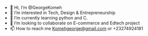 - 👋 Hi, I’m @GeorgeKomeh
- 👀 I’m interested in Tech, Design & Entrepreneurship
- 🌱 I’m currently learning python and C.
- 💞️ I’m looking to collaborate on E-commerce and Edtech project
- 📫 How to reach me Komehgeorge@gmail.com or +23274924181

<!---
GeorgeKomeh/GeorgeKomeh is a ✨ special ✨ repository because its `README.md` (this file) appears on your GitHub profile.
You can click the Preview link to take a look at your changes.
--->
